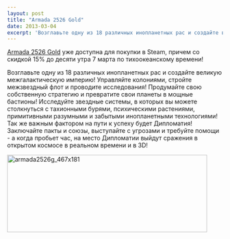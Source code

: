 ```yaml
---
layout: post
title: "Armada 2526 Gold"
date: 2013-03-04
excerpt: 'Возглавьте одну из 18 различных инопланетных рас и создайте великую межгалактическую империю! Управляйте колониями, стройте межзвездный флот и проводите исследования! Исследуйте звездные системы, в которых вы можете столкнуться с тахионными бурями, психическими растениями, примитивными разумными и забытыми инопланетными технологиями! Так же важным фактором на пути к успеху будет Дипломатия! Заключайте пакты и союзы, выступайте с угрозами и требуйте помощи - а когда пробьет час, на место Дипломатии выйдут сражения в открытом космосе в реальном времени и в 3D!'
---
```


<a href="http://store.steampowered.com/app/229970/" target="_blank">Armada 2526 Gold</a> уже доступна для покупки в Steam, причем со скидкой 15% до десяти утра 7 марта по тихоокеанскому времени!

Возглавьте одну из 18 различных инопланетных рас и создайте великую межгалактическую империю! Управляйте колониями, стройте межзвездный флот и проводите исследования! Продумайте свою собственную стратегию и превратите свои планеты в мощные бастионы! Исследуйте звездные системы, в которых вы можете столкнуться с тахионными бурями, психическими растениями, примитивными разумными и забытыми инопланетными технологиями! Так же важным фактором на пути к успеху будет Дипломатия! Заключайте пакты и союзы, выступайте с угрозами и требуйте помощи - а когда пробьет час, на место Дипломатии выйдут сражения в открытом космосе в реальном времени и в 3D!

<a href="http://store.steampowered.com/app/229970/" target="_blank"><img class="aligncenter size-full wp-image-1606" alt="armada2526g_467x181" src="http://gamersoul.ru/wp-content/uploads/2013/03/armada2526g_467x181.jpg" width="467" height="181" /></a>